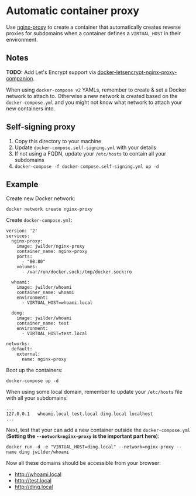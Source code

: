 # Automatic container proxy

Use [nginx-proxy](https://github.com/jwilder/nginx-proxy) to create a container
that automatically creates reverse proxies for subdomains when a container
defines a `VIRTUAL_HOST` in their environment.

## Notes

**TODO:** Add Let's Encrypt support via [docker-letsencrypt-nginx-proxy-companion](https://github.com/JrCs/docker-letsencrypt-nginx-proxy-companion).

When using `docker-compose v2` YAMLs, remember to create & set a Docker network to attach to.
Otherwise a new network is created based on the `docker-compose.yml` and you might not know what network to
attach your new containers into.

## Self-signing proxy

1. Copy this directory to your machine
2. Update `docker-compose.self-signing.yml` with your details
3. If not using a FQDN, update your `/etc/hosts` to contain all your subdomains
4. `docker-compose -f docker-compose.self-signing.yml up -d`

## Example

Create new Docker network:
```shell
docker network create nginx-proxy
```

Create `docker-compose.yml`:
```
version: '2'
services:
  nginx-proxy:
    image: jwilder/nginx-proxy
    container_name: nginx-proxy
    ports:
      - "80:80"
    volumes:
      - /var/run/docker.sock:/tmp/docker.sock:ro

  whoami:
    image: jwilder/whoami
    container_name: whoami
    environment:
      - VIRTUAL_HOST=whoami.local

  dong:
    image: jwilder/whoami
    container_name: test
    environment:
      - VIRTUAL_HOST=test.local

networks:
  default:
    external:
      name: nginx-proxy

```

Boot up the containers:
```shell
docker-compose up -d
```

When using some local domain, remember to update your `/etc/hosts` file with all your subdomains:
```
...
127.0.0.1   whoami.local test.local ding.local localhost
...
```

Next, test that your can add a new container outside the `docker-compose.yml`
(**Setting the `--network=nginx-proxy` is the important part here**):
```shell
docker run -d -e "VIRTUAL_HOST=ding.local" --network=nginx-proxy --name ding jwilder/whoami
```

Now all these domains should be accessible from your browser:
- http://whoami.local
- http://test.local
- http://ding.local
